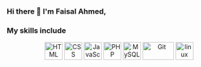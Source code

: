 ### Hi there 👋 I'm Faisal Ahmed,

### My skills include

<p align="center">
	<img title="HTML" alt="HTML" src="https://github.com/faisali3/logo/blob/2a06d9c11570723daa96601bc8c644886739bec3/html.png" width="40" height="40" />
	<img title="CSS" alt="CSS" src="https://github.com/faisali3/logo/blob/2a06d9c11570723daa96601bc8c644886739bec3/css.png" width="40" height="40" />
	<img title="JavaScript" alt="JavaScript" src="https://github.com/faisali3/logo/blob/2a06d9c11570723daa96601bc8c644886739bec3/js.png" width="40" height="40" />
  <img title="PHP" alt="PHP" src="https://github.com/faisali3/logo/blob/2a06d9c11570723daa96601bc8c644886739bec3/php.svg" width="40" height="40" />
	<img title="MySQL" alt="MySQL" src="https://github.com/faisali3/logo/blob/2a06d9c11570723daa96601bc8c644886739bec3/mysql.svg" width="40" height="40" />
	<img title="Git" alt="Git" src="https://github.com/faisali3/logo/blob/2a06d9c11570723daa96601bc8c644886739bec3/git.svg" width="70" height="40" />
	<img title="linux" alt="linux" src="https://github.com/faisali3/logo/blob/2a06d9c11570723daa96601bc8c644886739bec3/linux-tux.svg" width="40" />
</p>

<!---
faisali3/faisali3 is a ✨ special ✨ repository because its `README.md` (this file) appears on your GitHub profile.
You can click the Preview link to take a look at your changes.
--->
